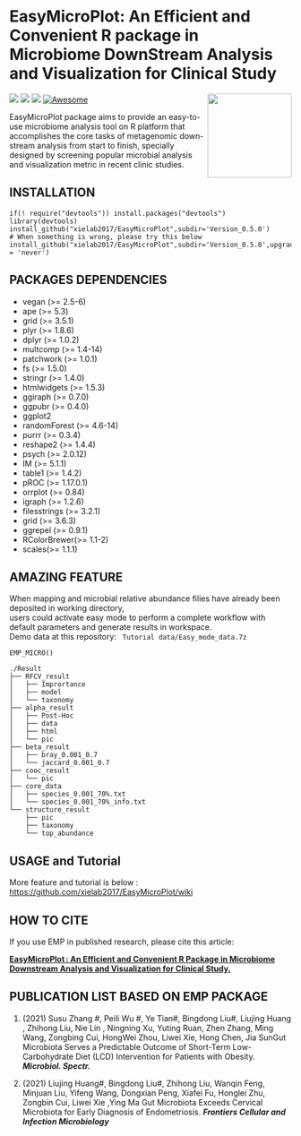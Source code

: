 # EasyMicroPlot: An Efficient and Convenient R package in Microbiome DownStream Analysis and Visualization for Clinical Study
<a href="https://github.com/xielab2017/EasyMicroPlot/wiki"><img src="https://i.loli.net/2021/10/20/u5UfFXvxNyQhWeg.png" width=150 align="right" ></a>
![](https://img.shields.io/badge/R%20language->=3.6-brightgreen.svg)
![](https://img.shields.io/badge/Mac%20OSX%20&%20Windows-Available-brightgreen.svg)
![](https://img.shields.io/badge/Release%20version-0.5.1.17-brightgreen.svg)
[![Awesome](https://cdn.rawgit.com/sindresorhus/awesome/d7305f38d29fed78fa85652e3a63e154dd8e8829/media/badge.svg)](https://github.com/xielab2017/EasyMicroPlot)

EasyMicroPlot package aims to provide an easy-to-use microbiome analysis tool on R platform that accomplishes the core tasks of metagenomic down-stream analysis from start to finish, specially designed by screening popular microbial analysis and visualization metric in recent clinic studies.




## INSTALLATION

	if(! require("devtools")) install.packages("devtools")
	library(devtools)
	install_github("xielab2017/EasyMicroPlot",subdir='Version_0.5.0')
	# When something is wrong, please try this below
	install_github("xielab2017/EasyMicroPlot",subdir='Version_0.5.0',upgrade = 'never')


				
## PACKAGES DEPENDENCIES 
* vegan (>= 2.5-6)
* ape (>= 5.3) 
* grid (>= 3.5.1)
* plyr (>= 1.8.6)
* dplyr (>= 1.0.2)
* multcomp (>= 1.4-14)
* patchwork (>= 1.0.1)
* fs (>= 1.5.0)
* stringr (>= 1.4.0)
* htmlwidgets (>= 1.5.3)
* ggiraph (>= 0.7.0)
* ggpubr (>= 0.4.0)
* ggplot2
* randomForest (>= 4.6-14)
* purrr (>= 0.3.4)
* reshape2 (>= 1.4.4)
* psych (>= 2.0.12)
* IM (>= 5.1.1)
* table1 (>= 1.4.2)
* pROC (>= 1.17.0.1)
* orrplot (>= 0.84)
* igraph (>= 1.2.6)
* filesstrings (>= 3.2.1)
* grid (>= 3.6.3)
* ggrepel (>= 0.9.1)
* RColorBrewer(>= 1.1-2)
* scales(>= 1.1.1)


## AMAZING FEATURE
When mapping and microbial relative abundance  filies have already been deposited in working directory,           
users could activate easy mode to perform a complete workflow with default parameters and generate results in workspace.  
Demo data at this repository: ``` Tutorial data/Easy_mode_data.7z```

```
EMP_MICRO()
``` 

```  
./Result
├── RFCV_result
│   ├── Imprortance
│   ├── model
│   └── taxonomy
├── alpha_result
│   ├── Post-Hoc
│   ├── data
│   ├── html
│   └── pic
├── beta_result
│   ├── bray_0.001_0.7
│   └── jaccard_0.001_0.7
├── cooc_result
│   └── pic
├── core_data
│   ├── species_0.001_70%.txt
│   └── species_0.001_70%_info.txt
└── structure_result
    ├── pic
    ├── taxonomy
    └── top_abundance
```



## USAGE and Tutorial
More feature and tutorial is below :  
https://github.com/xielab2017/EasyMicroPlot/wiki

## HOW TO CITE
If you use EMP in published research, please cite this article:
	
<a href="https://www.frontiersin.org/articles/10.3389/fgene.2021.803627/full?&utm_source=Email_to_authors_&utm_medium=Email&utm_content=T1_11.5e1_author&utm_campaign=Email_publication&field=&journalName=Frontiers_in_Genetics&id=803627" target="_blank">**EasyMicroPlot : An Efficient and Convenient R Package in Microbiome Downstream Analysis and Visualization for Clinical Study.**</a>


## PUBLICATION LIST BASED ON EMP PACKAGE
1. (2021) Susu Zhang #, Peili Wu #, Ye Tian#, Bingdong Liu#, Liujing Huang , Zhihong Liu, Nie Lin , Ningning Xu, Yuting Ruan, Zhen Zhang, Ming Wang, Zongbing Cui, HongWei Zhou, Liwei Xie, Hong Chen, Jia SunGut Microbiota Serves a Predictable Outcome of Short-Term Low-Carbohydrate Diet (LCD) Intervention for Patients with Obesity. ***Microbiol. Spectr.***

2. (2021) Liujing Huang#, Bingdong Liu#, Zhihong Liu, Wanqin Feng, Minjuan Liu, Yifeng Wang, Dongxian Peng, Xiafei Fu, Honglei Zhu, Zongbin Cui, Liwei Xie ,Ying Ma Gut Microbiota Exceeds Cervical Microbiota for Early Diagnosis of Endometriosis. ***Frontiers Cellular and Infection Microbiology***
